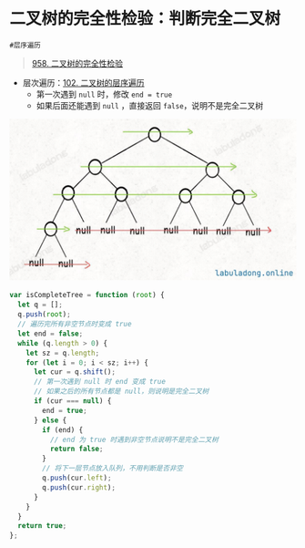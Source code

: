 
# 二叉树的完全性检验：判断完全二叉树

`#层序遍历` 


> [958. 二叉树的完全性检验](https://leetcode.cn/problems/check-completeness-of-a-binary-tree/)


- 层次遍历：[102. 二叉树的层序遍历](/post/R0Kf0O9y.html)
	- 第一次遇到 `null` 时，修改 `end = true`
	- 如果后面还能遇到 `null` ，直接返回 `false`，说明不是完全二叉树

![图片&文件](./files/20250113-5.png)

```javascript
var isCompleteTree = function (root) {
  let q = [];
  q.push(root);
  // 遍历完所有非空节点时变成 true
  let end = false;
  while (q.length > 0) {
    let sz = q.length;
    for (let i = 0; i < sz; i++) {
      let cur = q.shift();
      // 第一次遇到 null 时 end 变成 true
      // 如果之后的所有节点都是 null，则说明是完全二叉树
      if (cur === null) {
        end = true;
      } else {
        if (end) {
          // end 为 true 时遇到非空节点说明不是完全二叉树
          return false;
        }
        // 将下一层节点放入队列，不用判断是否非空
        q.push(cur.left);
        q.push(cur.right);
      }
    }
  }
  return true;
};
```

